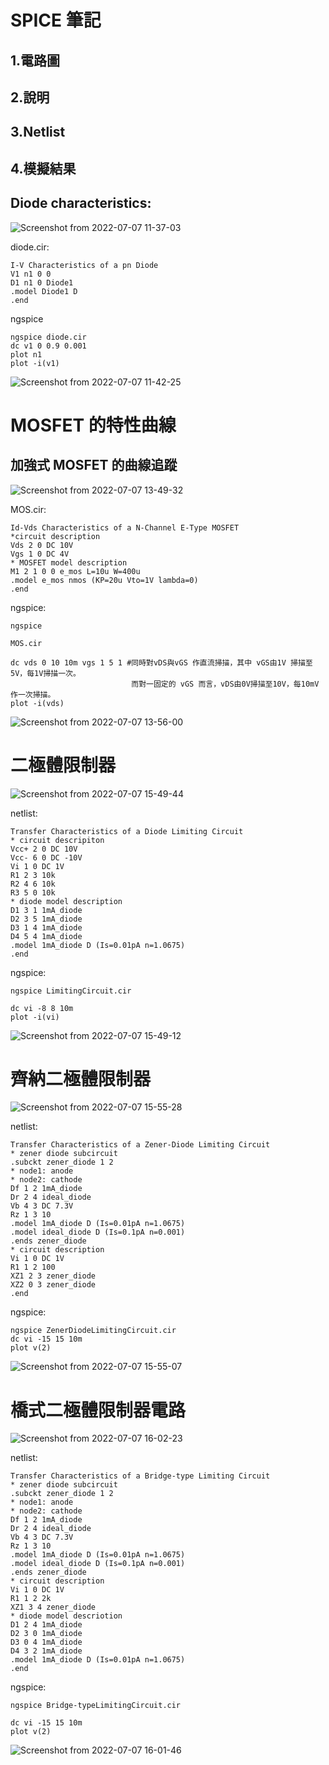 # SPICE 筆記

## 1.電路圖

## 2.說明

## 3.Netlist

## 4.模擬結果

## Diode characteristics:

![Screenshot from 2022-07-07 11-37-03](https://user-images.githubusercontent.com/68816726/177691063-d7c02982-d70a-44e9-8eb1-26a5ff269a6d.png)

 diode.cir:
 ```
 I-V Characteristics of a pn Diode
V1 n1 0 0
D1 n1 0 Diode1
.model Diode1 D
.end
```
ngspice 
```
ngspice diode.cir
dc v1 0 0.9 0.001
plot n1
plot -i(v1)
```
![Screenshot from 2022-07-07 11-42-25](https://user-images.githubusercontent.com/68816726/177691041-574c953c-347b-46cc-b8f7-18ae8bc70d8f.png)


# MOSFET 的特性曲線
## 加強式 MOSFET 的曲線追蹤

![Screenshot from 2022-07-07 13-49-32](https://user-images.githubusercontent.com/68816726/177714441-6832f802-3899-488f-9848-c08e344db841.png)

MOS.cir:
```
Id-Vds Characteristics of a N-Channel E-Type MOSFET
*circuit description
Vds 2 0 DC 10V
Vgs 1 0 DC 4V
* MOSFET model description
M1 2 1 0 0 e_mos L=10u W=400u
.model e_mos nmos (KP=20u Vto=1V lambda=0)
.end
```
ngspice:
```
ngspice 

MOS.cir

dc vds 0 10 10m vgs 1 5 1 #同時對vDS與vGS 作直流掃描，其中 vGS由1V 掃描至5V，每1V掃描一次。
                           而對一固定的 vGS 而言，vDS由0V掃描至10V，每10mV作一次掃描。
plot -i(vds)
```

![Screenshot from 2022-07-07 13-56-00](https://user-images.githubusercontent.com/68816726/177715645-f8ba2ba9-069c-4c2f-a83b-6e87083b6ed2.png)

# 二極體限制器

![Screenshot from 2022-07-07 15-49-44](https://user-images.githubusercontent.com/68816726/177720755-36371d0b-9efc-40c4-839e-6827fff9be78.png)

netlist:
```
Transfer Characteristics of a Diode Limiting Circuit
* circuit descripiton
Vcc+ 2 0 DC 10V
Vcc- 6 0 DC -10V
Vi 1 0 DC 1V
R1 2 3 10k
R2 4 6 10k
R3 5 0 10k
* diode model description
D1 3 1 1mA_diode
D2 3 5 1mA_diode
D3 1 4 1mA_diode
D4 5 4 1mA_diode
.model 1mA_diode D (Is=0.01pA n=1.0675)
.end
```
ngspice:
```
ngspice LimitingCircuit.cir

dc vi -8 8 10m
plot -i(vi)
```

![Screenshot from 2022-07-07 15-49-12](https://user-images.githubusercontent.com/68816726/177721118-6481f9bd-42b7-4d04-a7de-f9be0686aca2.png)


# 齊納二極體限制器

![Screenshot from 2022-07-07 15-55-28](https://user-images.githubusercontent.com/68816726/177721895-9cc9f5ca-1a08-49cd-b4cf-5324993a5d3e.png)

netlist:
```
Transfer Characteristics of a Zener-Diode Limiting Circuit
* zener diode subcircuit
.subckt zener_diode 1 2
* node1: anode
* node2: cathode
Df 1 2 1mA_diode
Dr 2 4 ideal_diode
Vb 4 3 DC 7.3V
Rz 1 3 10
.model 1mA_diode D (Is=0.01pA n=1.0675)
.model ideal_diode D (Is=0.1pA n=0.001)
.ends zener_diode
* circuit description
Vi 1 0 DC 1V
R1 1 2 100
XZ1 2 3 zener_diode
XZ2 0 3 zener_diode
.end
```
ngspice:
```
ngspice ZenerDiodeLimitingCircuit.cir
dc vi -15 15 10m
plot v(2)
```
![Screenshot from 2022-07-07 15-55-07](https://user-images.githubusercontent.com/68816726/177722344-ab1453a4-b5e4-480f-8069-388fe3687724.png)

# 橋式二極體限制器電路

![Screenshot from 2022-07-07 16-02-23](https://user-images.githubusercontent.com/68816726/177723270-5ca7c19c-d78b-46c8-8307-d5e7c887da71.png)

netlist:
```
Transfer Characteristics of a Bridge-type Limiting Circuit
* zener diode subcircuit
.subckt zener_diode 1 2
* node1: anode
* node2: cathode
Df 1 2 1mA_diode
Dr 2 4 ideal_diode
Vb 4 3 DC 7.3V
Rz 1 3 10
.model 1mA_diode D (Is=0.01pA n=1.0675)
.model ideal_diode D (Is=0.1pA n=0.001)
.ends zener_diode
* circuit description
Vi 1 0 DC 1V
R1 1 2 2k
XZ1 3 4 zener_diode
* diode model descriotion
D1 2 4 1mA_diode
D2 3 0 1mA_diode
D3 0 4 1mA_diode
D4 3 2 1mA_diode
.model 1mA_diode D (Is=0.01pA n=1.0675)
.end
```
ngspice:
```
ngspice Bridge-typeLimitingCircuit.cir

dc vi -15 15 10m
plot v(2)
```

![Screenshot from 2022-07-07 16-01-46](https://user-images.githubusercontent.com/68816726/177723690-a006f7df-17e4-41c6-a24e-095574249923.png)






























